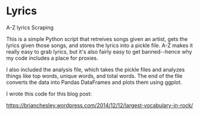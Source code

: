 Lyrics
======

A-Z lyrics Scraping

This is a simple Python script that retreives songs given an artist, gets the lyrics given those songs, and stores the lyrics into
a pickle file. A-Z makes it really easy to grab lyrics, but it's also fairly easy to get banned--hence why my code
includes a place for proxies.

I also included the analysis file, which takes the pickle files and analyzes things like top words, unique words, and 
total words. The end of the file converts the data into Pandas DataFrames and plots them using ggplot.  

I wrote this code for this blog post:

https://brianchesley.wordpress.com/2014/12/12/largest-vocabulary-in-rock/

